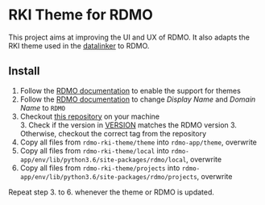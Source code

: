 # RKI Theme for RDMO

This project aims at  improving the UI and UX of RDMO. It also adapts the RKI theme used in the [datalinker](https://github.com/mamodar/datalinker) to RDMO.

## Install
1. Follow the [RDMO documentation](https://rdmo.readthedocs.io/en/latest/configuration/themes.html#create-automatically) to enable the support for themes
2. Follow the [RDMO documentation](https://rdmo.readthedocs.io/en/latest/administration/site.html) to change *Display Name* and *Domain Name* to `RDMO`
3. Checkout [this repository](https://github.com/mamodar/rdmo-rki-theme.git) on your machine   
    3. Check if the version in [VERSION](VERSION) matches the RDMO version
    3. Otherwise, checkout the correct tag from the repository
4. Copy all files from `rdmo-rki-theme/theme` into `rdmo-app/theme`, overwrite
5. Copy all files from `rdmo-rki-theme/local` into `rdmo-app/env/lib/python3.6/site-packages/rdmo/local`, overwrite
5. Copy all files from `rdmo-rki-theme/projects` into `rdmo-app/env/lib/python3.6/site-packages/rdmo/projects`, overwrite


Repeat step 3. to 6. whenever the theme or RDMO is updated.
